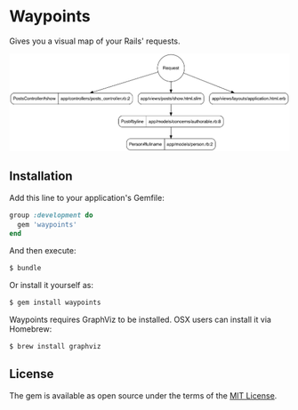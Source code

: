 # Waypoints
Gives you a visual map of your Rails' requests.

![Sample](/sample.png?raw=true)

## Installation
Add this line to your application's Gemfile:

```ruby
group :development do
  gem 'waypoints'
end
```

And then execute:
```bash
$ bundle
```

Or install it yourself as:
```bash
$ gem install waypoints
```

Waypoints requires GraphViz to be installed. OSX users can install it via Homebrew:

```bash
$ brew install graphviz
```

## License
The gem is available as open source under the terms of the [MIT License](http://opensource.org/licenses/MIT).
